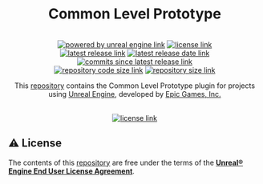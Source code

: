 <h1 align="center">
    Common Level Prototype
</h1>

<p align="center">
    <br/>
    <a href="https://www.unrealengine.com/"><img alt="powered by unreal engine link" src="https://img.shields.io/badge/POWERED%20BY-Unreal%20Engine-3c59ff?style=for-the-badge&logo=c%2B%2B&labelColor=3abeff"/></a>
    <a href="https://www.unrealengine.com/eula/"><img alt="license link" src="https://img.shields.io/badge/License-EULA-green?style=for-the-badge"/></a>
    <br/>
    <a href="https://github.com/impulse-interactive/unreal-common-level-prototype-plugin/releases/"><img alt="latest release link" src="https://img.shields.io/github/v/release/impulse-interactive/unreal-common-level-prototype-plugin?include_prereleases&style=for-the-badge&logo=semantic-release"/></a>
    <a href="https://github.com/impulse-interactive/unreal-common-level-prototype-plugin/releases/"><img alt="latest release date link" src="https://img.shields.io/github/release-date-pre/impulse-interactive/unreal-common-level-prototype-plugin?include_prereleases&style=for-the-badge&logo=google-calendar"/></a>
    <a href="https://github.com/impulse-interactive/unreal-common-level-prototype-plugin/commits/"><img alt="commits since latest release link" src="https://img.shields.io/github/commits-since/impulse-interactive/unreal-common-level-prototype-plugin/latest?include_prereleases&style=for-the-badge&logo=github"/></a>
    <br/>
    <a href="https://github.com/impulse-interactive/unreal-common-level-prototype-plugin/"><img alt="repository code size link" src="https://img.shields.io/github/languages/code-size/impulse-interactive/unreal-common-level-prototype-plugin?style=for-the-badge&logo=github"/></a>
    <a href="https://github.com/impulse-interactive/unreal-common-level-prototype-plugin/"><img alt="repository size link" src="https://img.shields.io/github/repo-size/impulse-interactive/unreal-common-level-prototype-plugin?style=for-the-badge&logo=github"/></a>
    <br/>
</p>

<p align="center">
    This <a href="https://github.com/impulse-interactive/unreal-common-level-prototype-plugin/">repository</a> contains the Common Level Prototype plugin for projects using <a href="https://www.unrealengine.com/">Unreal Engine</a>, developed by <a href="https://www.epicgames.com/">Epic Games, Inc.</a>
</p>

<p align="center">
    <br/>
    <a href="#license"><img alt="license link" src="https://img.shields.io/badge/-LICENSE-lightgrey?style=for-the-badge"/></a>
    <br/>
</p>

<h2>
    <a id="license"> ⚠️ License</a>
</h2>

<p>
    The contents of this <a href="https://github.com/impulse-interactive/unreal-common-level-prototype-plugin/">repository</a> are free under the terms of the <a href="https://www.unrealengine.com/eula/"><b>Unreal® Engine End User License Agreement</b></a>.
</p>
